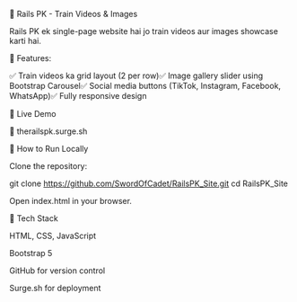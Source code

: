 🚆 Rails PK - Train Videos & Images

Rails PK ek single-page website hai jo train videos aur images showcase karti hai.

🌟 Features:

✅ Train videos ka grid layout (2 per row)✅ Image gallery slider using Bootstrap Carousel✅ Social media buttons (TikTok, Instagram, Facebook, WhatsApp)✅ Fully responsive design

📢 Live Demo

🔗 therailspk.surge.sh

🚀 How to Run Locally

Clone the repository:

git clone https://github.com/SwordOfCadet/RailsPK_Site.git
cd RailsPK_Site

Open index.html in your browser.

📌 Tech Stack

HTML, CSS, JavaScript

Bootstrap 5

GitHub for version control

Surge.sh for deployment
